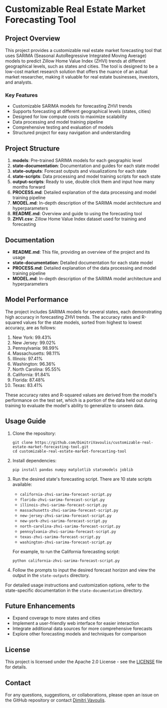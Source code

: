 # Customizable Real Estate Market Forecasting Tool

## Project Overview

This project provides a customizable real estate market forecasting tool that uses SARIMA (Seasonal AutoRegressive Integrated Moving Average) models to predict Zillow Home Value Index (ZHVI) trends at different geographical levels, such as states and cities. The tool is designed to be a low-cost market research solution that offers the nuance of an actual market researcher, making it valuable for real estate businesses, investors, and analysts.

### Key Features

- Customizable SARIMA models for forecasting ZHVI trends
- Supports forecasting at different geographical levels (states, cities)
- Designed for low compute costs to maximize scalability
- Data processing and model training pipeline
- Comprehensive testing and evaluation of models
- Structured project for easy navigation and understanding

## Project Structure

1. **models**: Pre-trained SARIMA models for each geographic level
2. **state-documentation**: Documentation and guides for each state model
3. **state-outputs**: Forecast outputs and visualizations for each state 
4. **state-scripts**: Data processing and model training scripts for each state
5. **output-scripts**: Ready to use, double click them and input how many months forward
6. **PROCESS.md**: Detailed explanation of the data processing and model training pipeline
7. **MODEL.md**: In-depth description of the SARIMA model architecture and hyperparameters
8. **README.md**: Overview and guide to using the forecasting tool
9. **ZHVI.csv**: Zillow Home Value Index dataset used for training and forecasting

## Documentation

- **README.md**: This file, providing an overview of the project and its usage
- **state-documentation**: Detailed documentation for each state model
- **PROCESS.md**: Detailed explanation of the data processing and model training pipeline
- **MODEL.md**: In-depth description of the SARIMA model architecture and hyperparameters

## Model Performance

The project includes SARIMA models for several states, each demonstrating high accuracy in forecasting ZHVI trends. The accuracy rates and R-squared values for the state models, sorted from highest to lowest accuracy, are as follows:

1. New York: 99.43%
2. New Jersey: 99.02%
3. Pennsylvania: 98.99%
4. Massachusetts: 98.11%
5. Illinois: 97.41%
6. Washington: 96.36%
7. North Carolina: 95.55%
8. California: 91.84%
9. Florida: 87.48%
10. Texas: 83.41%

These accuracy rates and R-squared values are derived from the model's performance on the test set, which is a portion of the data held out during training to evaluate the model's ability to generalize to unseen data.

## Usage Guide

1. Clone the repository:
   ```
   git clone https://github.com/DimitriVavoulis/customizable-real-estate-market-forecasting-tool.git
   cd customizable-real-estate-market-forecasting-tool
   ```

2. Install dependencies:
   ```
   pip install pandas numpy matplotlib statsmodels joblib
   ```

3. Run the desired state's forecasting script. There are 10 state scripts available:
   - `california-zhvi-sarima-forecast-script.py`
   - `florida-zhvi-sarima-forecast-script.py`
   - `illinois-zhvi-sarima-forecast-script.py`
   - `massachusetts-zhvi-sarima-forecast-script.py`
   - `new-jersey-zhvi-sarima-forecast-script.py`
   - `new-york-zhvi-sarima-forecast-script.py`
   - `north-carolina-zhvi-sarima-forecast-script.py`
   - `pennsylvania-zhvi-sarima-forecast-script.py`
   - `texas-zhvi-sarima-forecast-script.py`
   - `washington-zhvi-sarima-forecast-script.py`

   For example, to run the California forecasting script:
   ```
   python california-zhvi-sarima-forecast-script.py
   ```

4. Follow the prompts to input the desired forecast horizon and view the output in the `state-outputs` directory.

For detailed usage instructions and customization options, refer to the state-specific documentation in the `state-documentation` directory.

## Future Enhancements

- Expand coverage to more states and cities
- Implement a user-friendly web interface for easier interaction
- Integrate additional data sources for more comprehensive forecasts
- Explore other forecasting models and techniques for comparison

## License

This project is licensed under the Apache 2.0 License - see the [LICENSE](LICENSE) file for details.

## Contact

For any questions, suggestions, or collaborations, please open an issue on the GitHub repository or contact [Dimitri Vavoulis](mailto:dimitrivavoulis3@gmail.com).
